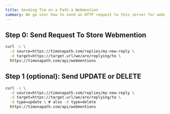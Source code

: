 ```yaml
---
title: Sending Tim on a Path a Webmention
summary: We go over how to send an HTTP request to this server for webmentions
---
```


## Step 0: Send Request To Store Webmention

```sh
curl -i \
  -d source=https://timonapath.com/replies/my-new-reply \
  -d target=https://target.url/we/are/replying/to \
  https://timonapath.com/api/webmentions
```

## Step 1 (optional): Send UPDATE or DELETE

```sh
curl -i \
  -d source=https://timonapath.com/replies/my-new-reply \
  -d target=https://target.url/we/are/replying/to \
  -d type=update \ # also -d type=delete
  https://timonapath.com/api/webmentions
```